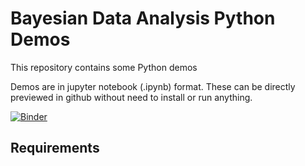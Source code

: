# Bayesian Data Analysis Python Demos

This repository contains some Python demos 

Demos are in jupyter notebook (.ipynb) format. These can be directly previewed in github without need
to install or run anything.

[![Binder](https://mybinder.org/badge_logo.svg)](https://hub.gke2.mybinder.org/user/non-ceterisparibus-bayesianstat-g5g2roie/doc/tree/https://github.com/non-ceterisparibus/BayesianStat/blob/master/Distribution.ipynb)
## Requirements


